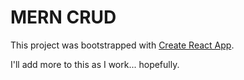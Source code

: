 # MERN CRUD

This project was bootstrapped with [Create React App](https://github.com/facebook/create-react-app).

I'll add more to this as I work... hopefully.
